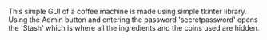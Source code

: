 This simple GUI of a coffee machine is made using simple tkinter library. Using the Admin button and entering the password 'secretpassword' opens the 'Stash' which is where all the ingredients and the coins used are hidden. 
